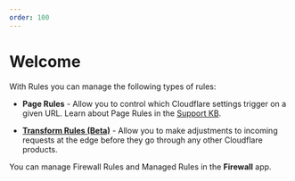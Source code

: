 ```yaml
---
order: 100
---
```


# Welcome

With Rules you can manage the following types of rules:

* **Page Rules** - Allow you to control which Cloudflare settings trigger on a given URL. Learn about Page Rules in the [Support KB](https://support.cloudflare.com/hc/articles/218411427).

* [**Transform Rules (Beta)**](/transform) - Allow you to make adjustments to incoming requests at the edge before they go through any other Cloudflare products.

<Aside type='note' header='Note'>

You can manage Firewall Rules and Managed Rules in the **Firewall** app.

</Aside>
